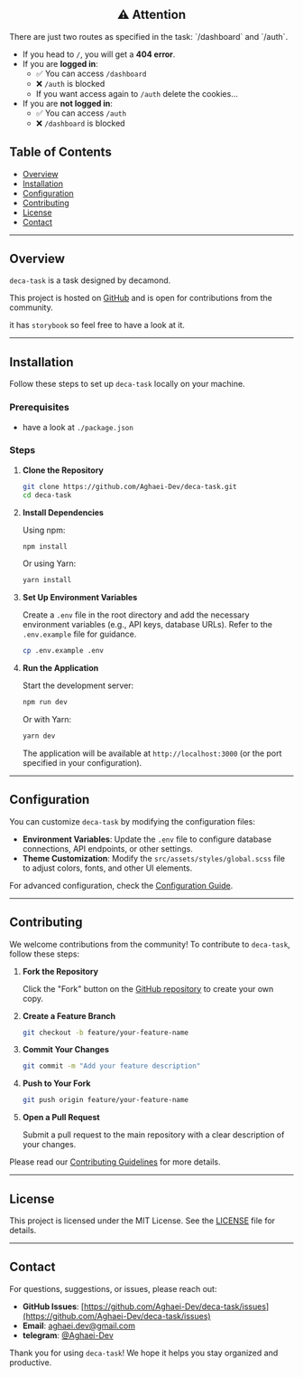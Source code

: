 

<div align="center">

## ⚠️ Attention

</div>
There are just two routes as specified in the task: `/dashboard` and `/auth`.

- If you head to `/`, you will get a **404 error**.
- If you are **logged in**:
  - ✅ You can access `/dashboard`
  - ❌ `/auth` is blocked
  - If you want access again to `/auth` delete the cookies...
- If you are **not logged in**:
  - ✅ You can access `/auth`
  - ❌ `/dashboard` is blocked

## Table of Contents

- [Overview](#overview)
- [Installation](#installation)
- [Configuration](#configuration)
- [Contributing](#contributing)
- [License](#license)
- [Contact](#contact)

---

## Overview

`deca-task` is a task designed by decamond.

This project is hosted on [GitHub](https://github.com/Aghaei-Dev/deca-task) and is open for contributions from the community.

it has `storybook` so feel free to have a look at it.

---

## Installation

Follow these steps to set up `deca-task` locally on your machine.

### Prerequisites

- have a look at `./package.json`

### Steps

1. **Clone the Repository**

   ```bash
   git clone https://github.com/Aghaei-Dev/deca-task.git
   cd deca-task
   ```

2. **Install Dependencies**

   Using npm:

   ```bash
   npm install
   ```

   Or using Yarn:

   ```bash
   yarn install
   ```

3. **Set Up Environment Variables**

   Create a `.env` file in the root directory and add the necessary environment variables (e.g., API keys, database URLs). Refer to the `.env.example` file for guidance.

   ```bash
   cp .env.example .env
   ```

4. **Run the Application**

   Start the development server:

   ```bash
   npm run dev
   ```

   Or with Yarn:

   ```bash
   yarn dev
   ```

   The application will be available at `http://localhost:3000` (or the port specified in your configuration).

---

## Configuration

You can customize `deca-task` by modifying the configuration files:

- **Environment Variables**: Update the `.env` file to configure database connections, API endpoints, or other settings.
- **Theme Customization**: Modify the `src/assets/styles/global.scss` file to adjust colors, fonts, and other UI elements.

For advanced configuration, check the [Configuration Guide](docs/configuration.md).

---

## Contributing

We welcome contributions from the community! To contribute to `deca-task`, follow these steps:

1. **Fork the Repository**

   Click the "Fork" button on the [GitHub repository](https://github.com/Aghaei-Dev/deca-task) to create your own copy.

2. **Create a Feature Branch**

   ```bash
   git checkout -b feature/your-feature-name
   ```

3. **Commit Your Changes**

   ```bash
   git commit -m "Add your feature description"
   ```

4. **Push to Your Fork**

   ```bash
   git push origin feature/your-feature-name
   ```

5. **Open a Pull Request**

   Submit a pull request to the main repository with a clear description of your changes.

Please read our [Contributing Guidelines](CONTRIBUTING.md) for more details.

---

## License

This project is licensed under the MIT License. See the [LICENSE](LICENSE) file for details.

---

## Contact

For questions, suggestions, or issues, please reach out:

- **GitHub Issues**: [https://github.com/Aghaei-Dev/deca-task/issues](https://github.com/Aghaei-Dev/deca-task/issues)
- **Email**: aghaei.dev@gmail.com
- **telegram**: [@Aghaei-Dev](https://t.me/Aghaei-Dev)

Thank you for using `deca-task`! We hope it helps you stay organized and productive.

